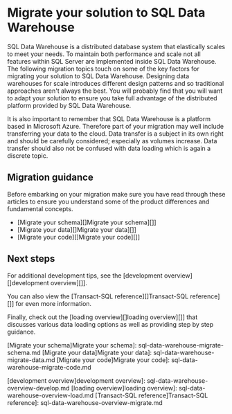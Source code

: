 <properties
   pageTitle="Migrate your solution to SQL Data Warehouse | Microsoft Azure"
   description="Migration guidance for bringing your solution to Azure SQL Data Warehouse platform."
   services="sql-data-warehouse"
   documentationCenter="NA"
   authors="jrowlandjones"
   manager="barbkess"
   editor=""/>

<tags
   ms.service="sql-data-warehouse"
   ms.devlang="NA"
   ms.topic="article"
   ms.tgt_pltfrm="NA"
   ms.workload="data-services"
   ms.date="01/07/2016"
   ms.author="jrj;barbkess;sonyama"/>

# Migrate your solution to SQL Data Warehouse
SQL Data Warehouse is a distributed database system that elastically scales to meet your needs. To maintain both performance and scale not all features within SQL Server are implemented inside SQL Data Warehouse. The following migration topics touch on some of the key factors for migrating your solution to SQL Data Warehouse. Designing data warehouses for scale introduces different design patterns and so traditional approaches aren't always the best. You will probably find that you will want to adapt your solution to ensure you take full advantage of the distributed platform provided by SQL Data Warehouse.

It is also important to remember that SQL Data Warehouse is a platform based in Microsoft Azure. Therefore part of your migration may well include transferring your data to the cloud. Data transfer is a subject in its own right and should be carefully considered; especially as volumes increase. Data transfer should also not be confused with data loading which is again a discrete topic.

## Migration guidance
Before embarking on your migration make sure you have read through these articles to ensure you understand some of the product differences and fundamental concepts.

* [Migrate your schema][]Migrate your schema][]]
* [Migrate your data][]Migrate your data][]]
* [Migrate your code][]Migrate your code][]]

## Next steps
For additional development tips, see the [development overview][]development overview][]].

You can also view the [Transact-SQL reference][]Transact-SQL reference][]] for even more information.

Finally, check out the [loading overview][]loading overview][]] that discusses various data loading options as well as providing step by step guidance.

<!--Image references-->

<!--Article references-->
[Migrate your schema]Migrate your schema]: sql-data-warehouse-migrate-schema.md
[Migrate your data]Migrate your data]: sql-data-warehouse-migrate-data.md
[Migrate your code]Migrate your code]: sql-data-warehouse-migrate-code.md

[development overview]development overview]: sql-data-warehouse-overview-develop.md
[loading overview]loading overview]: sql-data-warehouse-overview-load.md
[Transact-SQL reference]Transact-SQL reference]: sql-data-warehouse-overview-migrate.md

<!--MSDN references-->


<!--Other Web references-->

